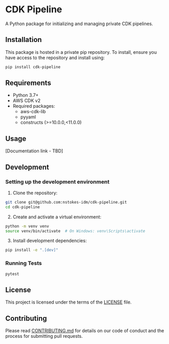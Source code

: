 # CDK Pipeline

A Python package for initializing and managing private CDK pipelines.

## Installation

This package is hosted in a private pip repository. To install, ensure you have access to the repository and install using:

```bash
pip install cdk-pipeline
```

## Requirements

- Python 3.7+
- AWS CDK v2
- Required packages:
  - aws-cdk-lib
  - pyyaml
  - constructs (>=10.0.0,<11.0.0)

## Usage

[Documentation link - TBD]

## Development

### Setting up the development environment

1. Clone the repository:
```bash
git clone git@github.com:nstokes-idm/cdk-pipeline.git
cd cdk-pipeline
```

2. Create and activate a virtual environment:
```bash
python -m venv venv
source venv/bin/activate  # On Windows: venv\Scripts\activate
```

3. Install development dependencies:
```bash
pip install -e ".[dev]"
```

### Running Tests

```bash
pytest
```

## License

This project is licensed under the terms of the [LICENSE](LICENSE) file.

## Contributing

Please read [CONTRIBUTING.md](CONTRIBUTING.md) for details on our code of conduct and the process for submitting pull requests.